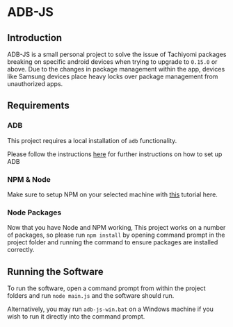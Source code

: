 # ADB-JS

## Introduction

ADB-JS is a small personal project to solve the issue of Tachiyomi packages breaking on specific android devices
when trying to upgrade to `0.15.0` or above. Due to the changes in package management within the app, devices like 
Samsung devices place heavy locks over package management from unauthorized apps. 

## Requirements

### ADB

This project requires a local installation of `adb` functionality. 

Please follow the instructions [here](https://www.xda-developers.com/install-adb-windows-macos-linux/#how-to-set-up-adb-on-your-computer)
for further instructions on how to set up ADB 

### NPM & Node

Make sure to setup NPM on your selected machine with [this](https://docs.npmjs.com/downloading-and-installing-node-js-and-npm) tutorial here.

### Node Packages

Now that you have Node and NPM working,
This project works on a number of packages, so please run `npm install` by opening command prompt in the project folder and running the command to ensure 
packages are installed correctly. 

## Running the Software

To run the software, open a command prompt from within the project folders and run `node main.js` and the software should run.

Alternatively, you may run `adb-js-win.bat` on a Windows machine if you wish to run it directly into the command prompt.